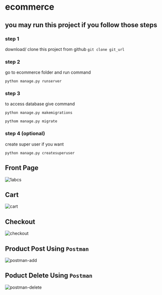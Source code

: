 
# ecommerce

## you may run this project if you follow those steps

### step 1

download/ clone this project from github
```git clone git_url ```

### step 2

go to ecommerce folder and run command 

```python manage.py runserver ```

### step 3

to access database give command

``` python manage.py makemigrations ```

``` pythom manage.py migrate ```

### step 4 (optional)

create super user if you want 

``` python manage.py createsuperuser ```


## Front Page 

![1abcs](https://user-images.githubusercontent.com/20153768/90309052-9a50b600-df06-11ea-8eb4-51323050ca03.PNG)

## Cart

![cart](https://user-images.githubusercontent.com/20153768/90309077-c0765600-df06-11ea-936a-f8200ea5fe8b.PNG)

## Checkout

![checkout](https://user-images.githubusercontent.com/20153768/90309090-db48ca80-df06-11ea-8e44-51d4adaf665a.PNG)

## Product Post Using ```Postman```

![postman-add](https://user-images.githubusercontent.com/20153768/90309111-16e39480-df07-11ea-8f2c-131e4b738434.PNG)

## Poduct Delete Using ```Postman```

![postman-delete](https://user-images.githubusercontent.com/20153768/90309121-3e3a6180-df07-11ea-8b23-92d06af367b6.PNG)


